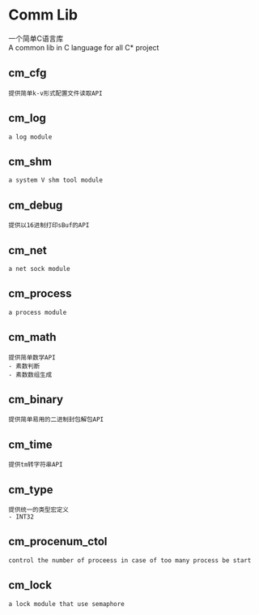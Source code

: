 # Comm Lib #

一个简单C语言库<br/>
A common lib in C language for all C\* project 


## cm\_cfg
	提供简单k-v形式配置文件读取API

## cm_log
	a log module

## cm_shm
	a system V shm tool module

## cm\_debug
	提供以16进制打印sBuf的API

## cm_net
	a net sock module

## cm_process
	a process module

## cm\_math
	提供简单数学API
	- 素数判断
	- 素数数组生成

## cm\_binary
	提供简单易用的二进制封包解包API
	
## cm\_time
	提供tm转字符串API

## cm\_type
	提供统一的类型宏定义
	- INT32

## cm_procenum_ctol
	control the number of proceess in case of too many process be start

## cm_lock
	a lock module that use semaphore
